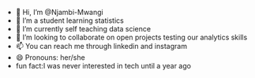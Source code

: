 - 👋 Hi, I’m @Njambi-Mwangi
- 👀 I’m a student learning statistics
- 🌱 I’m currently self teaching data science
- 💞️ I’m looking to collaborate on open projects testing our analytics skills
- 📫 You can reach me through linkedin and instagram
- 😄 Pronouns: her/she
- fun fact:I was never interested in tech until a year ago
  

<!---
Njambi-Mwangi is a ✨ special ✨ repository because its `README.md` (this file) appears on your GitHub profile.
You can click the Preview link to take a look at your changes.
--->
